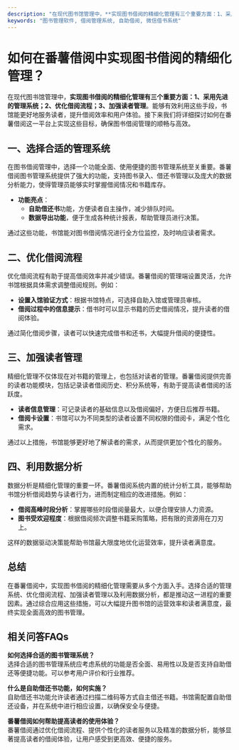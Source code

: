 ```yaml
---
description: "在现代图书馆管理中，**实现图书借阅的精细化管理有三个重要方面：1、采用先进的管理系统；2、优化借阅流程；3、加强读者管理**。能够有效利用这些手段，书馆能更好地服务读者，提升借阅效率和用户体验。接下来我们将详细探讨如何在番薯借阅这一平台上实现这些目标，确保图书借阅管理的顺畅与高效。"
keywords: "图书管理软件, 借阅管理系统, 自助借阅, 微信借书系统"
---
```

# 如何在番薯借阅中实现图书借阅的精细化管理？

在现代图书馆管理中，**实现图书借阅的精细化管理有三个重要方面：1、采用先进的管理系统；2、优化借阅流程；3、加强读者管理**。能够有效利用这些手段，书馆能更好地服务读者，提升借阅效率和用户体验。接下来我们将详细探讨如何在番薯借阅这一平台上实现这些目标，确保图书借阅管理的顺畅与高效。

## 一、选择合适的管理系统

在图书借阅管理中，选择一个功能全面、使用便捷的图书管理系统至关重要。番薯借阅图书管理系统提供了强大的功能，支持图书录入、借还书管理以及庞大的数据分析能力，使得管理员能够实时掌握借阅情况和书籍库存。

- **功能亮点**：
  - **自助借还书**功能，方便读者自主操作，减少排队时间。
  - **数据导出功能**，便于生成各种统计报表，帮助管理员进行决策。
  
通过这些功能，书馆能对图书借阅情况进行全方位监控，及时响应读者需求。

## 二、优化借阅流程

优化借阅流程有助于提高借阅效率并减少错误。番薯借阅的管理端设置灵活，允许书馆根据具体需求调整借阅规则。例如：

- **设置入馆验证方式**：根据书馆特点，可选择自助入馆或管理员审核。
- **借阅过程中的信息提示**：借书时可以显示书籍的历史借阅情况，提升读者的借阅体验。

通过简化借阅步骤，读者可以快速完成借书和还书，大幅提升借阅的便捷性。

## 三、加强读者管理

精细化管理不仅体现在对书籍的管理上，也包括对读者的管理。番薯借阅提供完善的读者功能模块，包括记录读者借阅历史、积分系统等，有助于提高读者借阅的活跃度。

- **读者信息管理**：可记录读者的基础信息以及借阅偏好，方便日后推荐书籍。
- **借阅卡设置**：书馆可以为不同类型的读者设置不同权限的借阅卡，满足个性化需求。

通过以上措施，书馆能够更好地了解读者的需求，从而提供更加个性化的服务。

## 四、利用数据分析

数据分析是精细化管理的重要一环。番薯借阅系统内置的统计分析工具，能够帮助书馆分析借阅趋势与读者行为，进而制定相应的改进措施。例如：

- **借阅高峰时段分析**：掌握哪些时段借阅量最大，以便合理安排人力资源。
- **图书受欢迎程度**：根据借阅频次调整书籍采购策略，把有限的资源用在刀刃上。

这样的数据驱动决策能帮助书馆最大限度地优化运营效率，提升读者满意度。

## 总结

在番薯借阅中，实现图书借阅的精细化管理需要从多个方面入手。选择合适的管理系统、优化借阅流程、加强读者管理以及利用数据分析，都是推动这一进程的重要因素。通过综合应用这些措施，可以大幅提升图书馆的运营效率和读者满意度，最终实现全面高效的图书管理。

## 相关问答FAQs

**如何选择合适的图书管理系统？**  
选择合适的图书管理系统应考虑系统的功能是否全面、易用性以及是否支持自助借还等便捷功能。可以参考用户评价和行业推荐。

**什么是自助借还书功能，如何实施？**  
自助借还书功能允许读者通过扫描二维码等方式自主借还书籍。书馆需配置自助借还设备，并在系统中进行相应设置，以确保安全与便捷。

**番薯借阅如何帮助提高读者的使用体验？**  
番薯借阅通过优化借阅流程、提供个性化的读者服务以及精准的数据分析，能够显著提高读者的借阅体验，让用户感受到更高效、便捷的服务。
